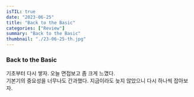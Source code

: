 ```yaml
---
isTIL: true
date: "2023-06-25"
title: "Back to the Basic"
categories: ["Review"]
summary: "Back to the Basic"
thumbnail: "./23-06-25-th.jpg"
---
```



### Back to the Basic
기초부터 다시 쌓자. 오늘 면접보고 좀 크게 느꼈다.  
기본기의 중요성을 너무나도 간과했다. 지금이라도 늦지 않았으니 다시 하나씩 잡아보자.
